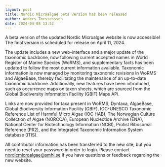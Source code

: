 ```yaml
---
layout: post
title: Nordic Microalgae beta version has been released
author: Anders Torstensson
date: 2024-04-08 13:52
---
```


A beta version of the updated Nordic Microalgae website is now accessible! The final version is scheduled for release on April 11, 2024.

The update includes a new web-interface and a major update of the taxonomic backbone, now following current accepted names in World Register of Marine Species (WoRMS), and supplementary facts has been updated to follow the most current information available. Taxonomic information is now managed by monitoring taxonomic revisions in WoRMS and AlgaeBase, thereby facilitating the maintenance of an up-to-date taxonomic backbone. Additionally, new features have been introduced, such as occurrence maps on taxon sheets, which are sourced from the Global Biodiversity Information Facility (GBIF) Maps API. 

Links are now provided for taxa present in WoRMS, Dyntaxa, AlgaeBase, Global Biodiversity Information Facility (GBIF), IOC-UNESCO Taxonomic Reference List of Harmful Micro Algae (IOC HAB), The Norwegian Culture Collection of Algae (NORCCA), European Nucleotide Archive (ENA), National Center for Biotechnology Information (NCBI), Protist Ribosomal Reference (PR2), and the Integrated Taxonomic Information System database (ITIS).

All contributor information has been transferred to the new site, but you need to reset your password in order to login. Please contact nordicmicroalgae@smhi.se if you have questions or feedback regarding the new website.
